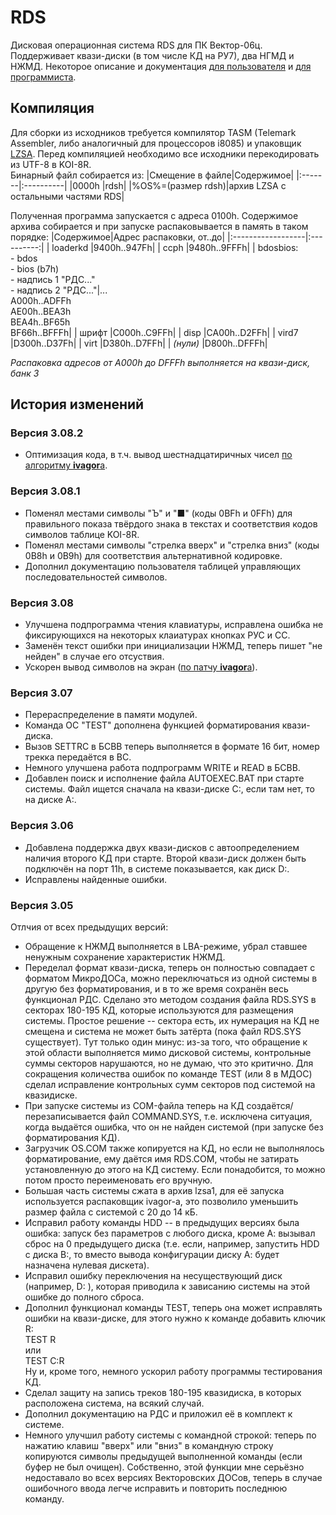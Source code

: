 # RDS
Дисковая операционная система RDS для ПК Вектор-06ц. Поддерживает квази-диски (в том числе КД на РУ7), два НГМД и НЖМД. Некоторое описание и документация [для пользователя](https://github.com/ImproverX/RDS/blob/master/manuals/rds-rpol.txt) и [для программиста](https://github.com/ImproverX/RDS/blob/master/manuals/rds-rpro.txt).

## Компиляция
Для сборки из исходников требуется компилятор TASM (Telemark Assembler, либо аналогичный для процессоров i8085) и упаковщик [LZSA](https://github.com/emmanuel-marty/lzsa). Перед компиляцией необходимо все исходники перекодировать из UTF-8 в KOI-8R.<br>
Бинарный файл собирается из:
|Смещение в файле|Содержимое|
|:-------|:----------|
|0000h   |rdsh|
|%OS%=(размер rdsh)|архив LZSA с остальными частями RDS|

Полученная программа запускается с адреса 0100h.
Содержимое архива собирается и при запуске распаковывается в память в таком порядке:
|Содержимое|Адрес распаковки, от..до|
|:------------------|:----------:|
| loaderkd          |9400h..947Fh|
| ccph              |9480h..9FFFh|
| bdosbios:<br>- bdos<br>- bios (b7h)<br>- надпись 1 "РДС..."<br>- надпись 2 "РДС..."|...<br>A000h..ADFFh<br>AE00h..BEA3h<br>BEA4h..BF65h<br>BF66h..BFFFh|
| шрифт             |C000h..C9FFh|
| disp              |CA00h..D2FFh|
| vird7             |D300h..D37Fh|
| virt              |D380h..D7FFh|
| _(нули)_          |D800h..DFFFh|

_Распаковка адресов от A000h до DFFFh выполняется на квази-диск, банк 3_

## История изменений
### Версия 3.08.2
- Оптимизация кода, в т.ч. вывод шестнадцатиричных чисел [по алгоритму <b>ivagor</b>а](https://zx-pk.ru/threads/29144-programmirovanie-na-assemblere.html?p=1182760&viewfull=1#post1182760).

### Версия 3.08.1
- Поменял местами символы "Ъ" и "■" (коды 0BFh и 0FFh) для правильного показа твёрдого знака в текстах и соответствия кодов символов таблице KOI-8R.
- Поменял местами символы "стрелка вверх" и "стрелка вниз" (коды 0B8h и 0B9h) для соответствия альтернативной кодировке.
- Дополнил документацию пользователя таблицей управляющих последовательностей символов.

### Версия 3.08
- Улучшена подпрограмма чтения клавиатуры, исправлена ошибка не фиксирующихся на некоторых клаиатурах кнопках РУС и СС.
- Заменён текст ошибки при инициализации НЖМД, теперь пишет "не нейден" в случае его отсуствия.
- Ускорен вывод символов на экран ([по патчу <b>ivagor</b>а](https://zx-pk.ru/threads/34508-80-simvolov-v-stroke-i-rezhim-512-tochek-voobshche.html?p=1158574&viewfull=1#post1158574)).

### Версия 3.07
- Перераспределение в памяти модулей.
- Команда ОС "TEST" дополнена функцией форматирования квази-диска.
- Вызов SETTRC в БСВВ теперь выполняется в формате 16 бит, номер трекка передаётся в BC.
- Немного улучшена работа подпрограмм WRITE и READ в БСВВ.
- Добавлен поиск и исполнение файла AUTOEXEC.BAT при старте системы. Файл ищется сначала на квази-диске C:, если там нет, то на диске A:.

### Версия 3.06
- Добавлена поддержка двух квази-дисков с автоопределением наличия второго КД при старте. Второй квази-диск должен быть подключён на порт 11h, в системе показывается, как диск D:.
- Исправлены найденные ошибки.

### Версия 3.05
Отлчия от всех предыдущих версий:

- Обращение к НЖМД выполняется в LBA-режиме, убрал ставшее ненужным сохранение характеристик НЖМД.<br>
- Переделал формат квази-диска, теперь он полностью совпадает с форматом МикроДОСа, можно переключаться из одной системы в другую без форматирования, и в то же время сохранён весь функционал РДС. Сделано это методом создания файла RDS.SYS в секторах 180-195 КД, которые используются для размещения системы. Простое решение -- сектора есть, их нумерация на КД не смещена и система не может быть затёрта (пока файл RDS.SYS существует). Тут только один минус: из-за того, что обращение к этой области выполняется мимо дисковой системы, контрольные суммы секторов нарушаются, но не думаю, что это критично. Для сокращения количества ошибок по команде TEST (или 8 в МДОС) сделал исправление контрольных сумм секторов под системой на квазидиске.<br>
- При запуске системы из COM-файла теперь на КД создаётся/перезаписывается файл COMMAND.SYS, т.е. исключена ситуация, когда выдаётся ошибка, что он не найден системой (при запуске без форматирования КД).<br>
- Загрузчик OS.COM также копируется на КД, но если не выполнялось форматирование, ему даётся имя RDS.COM, чтобы не затирать установленную до этого на КД систему. Если понадобится, то можно потом просто переименовать его вручную.<br>
- Большая часть системы сжата в архив lzsa1, для её запуска используется распаковщик ivagor-а, это позволило уменьшить размер файла с системой с 20 до 14 кБ.<br>
- Исправил работу команды HDD -- в предыдущих версиях была ошибка: запуск без параметров с любого диска, кроме А: вызывал сброс на 0 предыдущего диска (т.е. если, например, запустить HDD с диска В:, то вместо вывода конфигурации диску А: будет назначена нулевая дискета).<br>
- Исправил ошибку переключения на несуществующий диск (например, D: ), которая приводила к зависанию системы на этой ошибке до полного сброса.<br>
- Дополнил функционал команды TEST, теперь она может исправлять ошибки на квази-диске, для этого нужно к команде добавить ключик R:<br>
        TEST R<br>
        или<br>
        TEST C:R<br>
Ну и, кроме того, немного ускорил работу программы тестирования КД.<br>
- Сделал защиту на запись треков 180-195 квазидиска, в которых расположена система, на всякий случай.<br>
- Дополнил документацию на РДС и приложил её в комплект к системе.<br>
- Немного улучшил работу системы с командной строкой: теперь по нажатию клавиш "вверх" или "вниз" в командную строку копируются символы предыдущей выполненной команды (если буфер не был очищен). Собственно, этой функции мне серьёзно недоставало во всех версиях Векторовских ДОСов, теперь в случае ошибочного ввода легче исправить и повторить последнюю команду.
